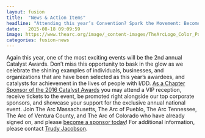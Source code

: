 ```yaml
---
layout: fusion
title:  "News & Action Items"
headline: "Attending this year’s Convention? Spark the Movement: Become a Chapter Sponsor of the 2016 Catalyst Awards!"
date:   2015-08-18 09:09:59
image: https://www.thearc.org/image/_content-images/TheArcLogo_Color_Pos_JPG.jpg
categories: fusion-news
---
```

Again this year, one of the most exciting events will be the 2nd annual Catalyst Awards.  Don’t miss this opportunity to bask in the glow as we celebrate the shining examples of individuals, businesses, and organizations that are have been selected as this year’s awardees, and catalysts for achievement in the lives of people with I/DD. <a href="http://www.thearc.org/page.redir?target=https%3a%2f%2fwww.thearc.org%2fdonatecatalystawards&srcid=39409&srctid=1&erid=8351641&trid=1be7d6b3-101a-4a05-8e33-3defebbb0daf">As a Chapter Sponsor of the 2016 Catalyst Awards</a> you may attend a VIP reception, receive tickets to the event, be promoted right alongside our top corporate sponsors, and showcase your support for the exclusive annual national event. Join The Arc Massachusetts, The Arc of Pueblo, The Arc Tennessee, The Arc of Ventura County, and The Arc of Colorado who have already signed on, and please <a href="http://www.thearc.org/page.redir?target=https%3a%2f%2fwww.thearc.org%2fdonatecatalystawards&srcid=39409&srctid=1&erid=8351641&trid=1be7d6b3-101a-4a05-8e33-3defebbb0daf">become a sponsor today</a>! For additional information, please contact <a href="mailto:jacobson@thearc.org">Trudy Jacobson</a>.